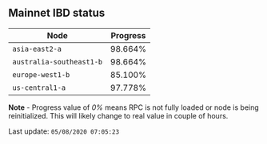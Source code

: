## **Mainnet** IBD status


Node | Progress
--- | ---
`asia-east2-a` | 98.664%
`australia-southeast1-b` | 98.664%
`europe-west1-b` | 85.100%
`us-central1-a` | 97.778%


**Note** - Progress value of *0%* means RPC is not fully loaded or node is being reinitialized. This will likely change to real value in couple of hours.


Last update: `05/08/2020 07:05:23`
